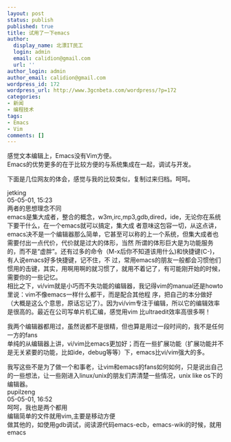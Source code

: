 ```yaml
---
layout: post
status: publish
published: true
title: 试用了一下emacs
author:
  display_name: 北漂IT民工
  login: admin
  email: calidion@gmail.com
  url: ''
author_login: admin
author_email: calidion@gmail.com
wordpress_id: 172
wordpress_url: http://www.3gcnbeta.com/wordpress/?p=172
categories:
- 新闻
- 编程技术
tags:
- Emacs
- Vim
comments: []
---
```

<p>感觉文本编辑上，Emacs没有Vim方便。<br />
Emacs的优势更多的在于比较方便的与系统集成在一起，调试与开发。</p>
<p>下面是几位网友的体会，感觉与我的比较类似，复制过来归档。呵呵。</p>
<p>jetking<br />
05-05-01, 15:23<br />
两者的思想理念不同<br />
emacs是集大成者，整合的概念，w3m,irc,mp3,gdb,dired，ide，无论你在系统下要干什么，在一个emacs就可以搞定，集大成 者意味这包容一切，从这点讲，emacs决不是一个编辑器那么简单，它甚至可以称的上一个系统，但集大成者也需要付出一点代价，代价就是过大的体形，当然 所谓的体形巨大是为功能服务的，而不是&ldquo;虚胖&rdquo;。还有过多的命令（M-x后你不知道该用什么)和快捷键(C-)，有人说emacs好多快捷键，记不住，不 过，常用emacs的朋友一般都会习惯他们惯用的击键，其实，用啊用啊的就习惯了，就用不着记了，有可能刚开始的时候，需要你的一些记忆。<br />
相比之下，vi/vim就是小巧而不失功能的编辑器，我记得vim的manual还是howto里说：vim不像emacs一样什么都干，而是配合其他程 序，把自己的本分做好（大概是这么个意思，原话忘记了）。因为vi/vim专注于编辑，所以它的编辑效率是很高的。最近在公司写单片机汇编，感觉用vim 比ultraedit效率高很多啊！</p>
<p>我两个编辑器都用过，虽然说都不是很精，但也算是用过一段时间的，我不是任何一方的fans<br />
单纯的从编辑器上讲，vi/vim比emacs更加好；而在一些扩展功能（扩展功能并不是无关紧要的功能，比如ide，debug等等）下，emacs比vi/vim强大的多。</p>
<p>我写这些不是为了做一个和事老，让vim和emacs的fans如何如何，只是说出自己的一些想法，让一些刚进入linux/unix的朋友们弄清楚一些情况，unix like os下的编辑器。<br />
pupilzeng<br />
05-05-01, 16:52<br />
呵呵，我也是两个都用<br />
编辑简单的文件就用vim,主要是移动方便<br />
做其他的，如使用gdb调试，阅读源代码emacs-ecb，emacs-wiki的时候，就用emacs</p>

